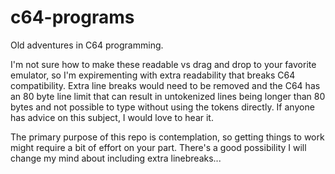 # c64-programs
Old adventures in C64 programming.

I'm not sure how to make these readable vs drag and drop to your favorite emulator, so I'm expirementing with extra readability that breaks C64 compatibility. Extra line breaks would need to be removed and the C64 has an 80 byte line limit that can result in untokenized lines being longer than 80 bytes and not possible to type without using the tokens directly. If anyone has advice on this subject, I would love to hear it.

The primary purpose of this repo is contemplation, so getting things to work might require a bit of effort on your part. There's a good possibility I will change my mind about including extra linebreaks...
